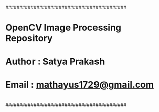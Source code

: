 ###########################################
#
#       OpenCV Image Processing Repository
#       Author : Satya Prakash
#       Email : mathayus1729@gmail.com
#
###########################################